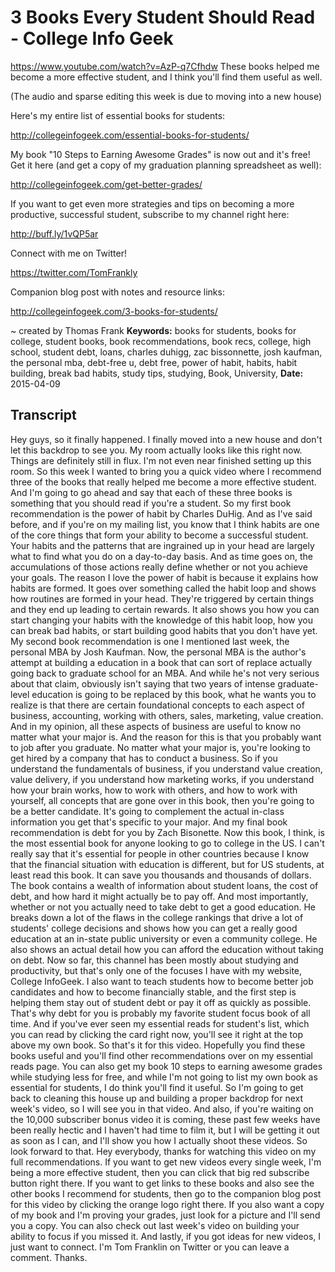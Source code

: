# 3 Books Every Student Should Read - College Info Geek
https://www.youtube.com/watch?v=AzP-q7Cfhdw
These books helped me become a more effective student, and I think you'll find them useful as well.

(The audio and sparse editing this week is due to moving into a new house)

Here's my entire list of essential books for students:

http://collegeinfogeek.com/essential-books-for-students/

My book "10 Steps to Earning Awesome Grades" is now out and it's free! Get it here (and get a copy of my graduation planning spreadsheet as well):

http://collegeinfogeek.com/get-better-grades/

If you want to get even more strategies and tips on becoming a more productive, successful student, subscribe to my channel right here:

http://buff.ly/1vQP5ar

Connect with me on Twitter!

https://twitter.com/TomFrankly

Companion blog post with notes and resource links: 

http://collegeinfogeek.com/3-books-for-students/

~ created by Thomas Frank
**Keywords:** books for students, books for college, student books, book recommendations, book recs, college, high school, student debt, loans, charles duhigg, zac bissonnette, josh kaufman, the personal mba, debt-free u, debt free, power of habit, habits, habit building, break bad habits, study tips, studying, Book, University, 
**Date:** 2015-04-09

## Transcript
 Hey guys, so it finally happened. I finally moved into a new house and don't let this backdrop to see you. My room actually looks like this right now. Things are definitely still in flux. I'm not even near finished setting up this room. So this week I wanted to bring you a quick video where I recommend three of the books that really helped me become a more effective student. And I'm going to go ahead and say that each of these three books is something that you should read if you're a student. So my first book recommendation is the power of habit by Charles DuHig. And as I've said before, and if you're on my mailing list, you know that I think habits are one of the core things that form your ability to become a successful student. Your habits and the patterns that are ingrained up in your head are largely what to find what you do on a day-to-day basis. And as time goes on, the accumulations of those actions really define whether or not you achieve your goals. The reason I love the power of habit is because it explains how habits are formed. It goes over something called the habit loop and shows how routines are formed in your head. They're triggered by certain things and they end up leading to certain rewards. It also shows you how you can start changing your habits with the knowledge of this habit loop, how you can break bad habits, or start building good habits that you don't have yet. My second book recommendation is one I mentioned last week, the personal MBA by Josh Kaufman. Now, the personal MBA is the author's attempt at building a education in a book that can sort of replace actually going back to graduate school for an MBA. And while he's not very serious about that claim, obviously isn't saying that two years of intense graduate-level education is going to be replaced by this book, what he wants you to realize is that there are certain foundational concepts to each aspect of business, accounting, working with others, sales, marketing, value creation. And in my opinion, all these aspects of business are useful to know no matter what your major is. And the reason for this is that you probably want to job after you graduate. No matter what your major is, you're looking to get hired by a company that has to conduct a business. So if you understand the fundamentals of business, if you understand value creation, value delivery, if you understand how marketing works, if you understand how your brain works, how to work with others, and how to work with yourself, all concepts that are gone over in this book, then you're going to be a better candidate. It's going to complement the actual in-class information you get that's specific to your major. And my final book recommendation is debt for you by Zach Bisonette. Now this book, I think, is the most essential book for anyone looking to go to college in the US. I can't really say that it's essential for people in other countries because I know that the financial situation with education is different, but for US students, at least read this book. It can save you thousands and thousands of dollars. The book contains a wealth of information about student loans, the cost of debt, and how hard it might actually be to pay off. And most importantly, whether or not you actually need to take debt to get a good education. He breaks down a lot of the flaws in the college rankings that drive a lot of students' college decisions and shows how you can get a really good education at an in-state public university or even a community college. He also shows an actual detail how you can afford the education without taking on debt. Now so far, this channel has been mostly about studying and productivity, but that's only one of the focuses I have with my website, College InfoGeek. I also want to teach students how to become better job candidates and how to become financially stable, and the first step is helping them stay out of student debt or pay it off as quickly as possible. That's why debt for you is probably my favorite student focus book of all time. And if you've ever seen my essential reads for student's list, which you can read by clicking the card right now, you'll see it right at the top above my own book. So that's it for this video. Hopefully you find these books useful and you'll find other recommendations over on my essential reads page. You can also get my book 10 steps to earning awesome grades while studying less for free, and while I'm not going to list my own book as essential for students, I do think you'll find it useful. So I'm going to get back to cleaning this house up and building a proper backdrop for next week's video, so I will see you in that video. And also, if you're waiting on the 10,000 subscriber bonus video it is coming, these past few weeks have been really hectic and I haven't had time to film it, but I will be getting it out as soon as I can, and I'll show you how I actually shoot these videos. So look forward to that. Hey everybody, thanks for watching this video on my full recommendations. If you want to get new videos every single week, I'm being a more effective student, then you can click that big red subscribe button right there. If you want to get links to these books and also see the other books I recommend for students, then go to the companion blog post for this video by clicking the orange logo right there. If you also want a copy of my book and I'm proving your grades, just look for a picture and I'll send you a copy. You can also check out last week's video on building your ability to focus if you missed it. And lastly, if you got ideas for new videos, I just want to connect. I'm Tom Franklin on Twitter or you can leave a comment. Thanks.

